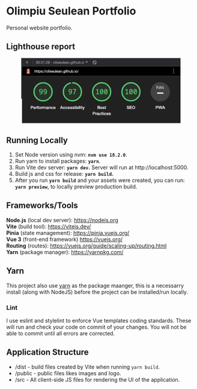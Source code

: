 # Olimpiu Seulean Portfolio

Personal website portfolio.

## Lighthouse report

 <figure>
 <img src="lighthouse.png" width="1054" heigth="432" alt="Lighthouse Report"/>
 <figcaption>
 <p></p> 
 </figcaption>
</figure>

## Running Locally

1. Set Node version using nvm: <strong>`nvm use 18.2.0`</strong>.
2. Run yarn to install packages: <strong>`yarn`</strong>.
3. Run Vite dev server: <strong>`yarn dev`.</strong> Server will run at http://localhost:5000.
4. Build js and css for release: <strong>`yarn build`.</strong>
5. After you run <strong>`yarn build`</strong> and your assets were created, you can run: <strong>`yarn preview`</strong>, to locally preview production build.

## Frameworks/Tools

<strong>Node.js</strong> (local dev server): https://nodejs.org <br />
<strong>Vite</strong> (build tool): https://vitejs.dev/ <br />
<strong>Pinia</strong> (state management): https://pinia.vuejs.org/ <br />
<strong>Vue 3</strong> (front-end framework) https://vuejs.org/ <br />
<strong>Routing</strong> (routes): https://vuejs.org/guide/scaling-up/routing.html <br />
<strong>Yarn</strong> (package manager): https://yarnpkg.com/ <br />

## Yarn

This project also use [yarn](https://yarnpkg.com/en) as the package maanger, this is a necessarry install (along with NodeJS) before the project can be installed/run locally.

### Lint

I use eslint and stylelint to enforce Vue templates coding standards. These will run and check your code on commit of your changes. You will not be able to commit until all errors are corrected.

## Application Structure

- /dist - build files created by Vite when running `yarn build`.
- /public - public files likes images and logo.
- /src - All client-side JS files for rendering the UI of the application.
